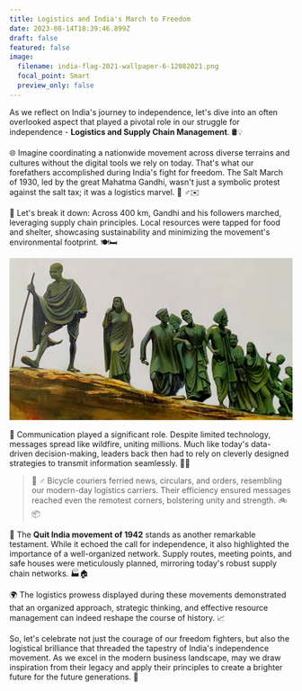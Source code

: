 ```yaml
---
title: Logistics and India's March to Freedom
date: 2023-08-14T18:39:46.899Z
draft: false
featured: false
image:
  filename: india-flag-2021-wallpaper-6-12082021.png
  focal_point: Smart
  preview_only: false
---
```

<!--StartFragment-->

As we reflect on India's journey to independence, let's dive into an often overlooked aspect that played a pivotal role in our struggle for independence - **Logistics and Supply Chain Management**. 🛢️💡

🌐 Imagine coordinating a nationwide movement across diverse terrains and cultures without the digital tools we rely on today. That's what our forefathers accomplished during India's fight for freedom. The Salt March of 1930, led by the great Mahatma Gandhi, wasn't just a symbolic protest against the salt tax; it was a logistics marvel. 🚶 ♂️✉️



💪 Let's break it down: Across 400 km, Gandhi and his followers marched, leveraging supply chain principles. Local resources were tapped for food and shelter, showcasing sustainability and minimizing the movement's environmental footprint. 🍽️🛏️

![](gandhi.jpg "Dandi March statue. Credits: Flickr")



📢 Communication played a significant role. Despite limited technology, messages spread like wildfire, uniting millions. Much like today's data-driven decision-making, leaders back then had to rely on cleverly designed strategies to transmit information seamlessly. 📡📜

> 🚴 ♂️ Bicycle couriers ferried news, circulars, and orders, resembling our modern-day logistics carriers. Their efficiency ensured messages reached even the remotest corners, bolstering unity and strength. 🚲📦



💬 The **Quit India movement of 1942** stands as another remarkable testament. While it echoed the call for independence, it also highlighted the importance of a well-organized network. Supply routes, meeting points, and safe houses were meticulously planned, mirroring today's robust supply chain networks. 🏭🏠

🌍 The logistics prowess displayed during these movements demonstrated that an organized approach, strategic thinking, and effective resource management can indeed reshape the course of history. 📈

So, let's celebrate not just the courage of our freedom fighters, but also the logistical brilliance that threaded the tapestry of India's independence movement. As we excel in the modern business landscape, may we draw inspiration from their legacy and apply their principles to create a brighter future for the future generations. 🌅

<!--EndFragment-->